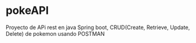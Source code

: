 # pokeAPI
Proyecto de APi rest en java Spring boot, CRUD(Create, Retrieve, Update, Delete) de pokemon usando POSTMAN
